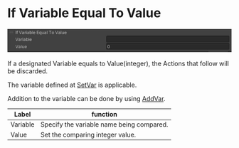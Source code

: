 # If Variable Equal To Value

![IfEqual](img/IfEqual.jpg)

If a designated Variable equals to Value(integer), the Actions that follow will be discarded.

The variable defined at [SetVar](SetVar.md) is applicable.

Addition to the variable can be done by using [AddVar](AddVar.md).

| Label | function |
| ---- | ---- |
| Variable | Specify the variable name being compared. |
| Value | Set the comparing integer value. |
